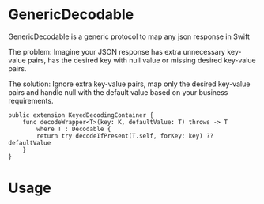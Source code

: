 # GenericDecodable
GenericDecodable is a generic protocol to map any json response in Swift

The problem: Imagine your JSON response has extra unnecessary key-value pairs, has the desired key with null value or missing desired key-value pairs.

The solution: Ignore extra key-value pairs, map only the desired key-value pairs and handle null with the default value based on your business requirements.

```
public extension KeyedDecodingContainer {
    func decodeWrapper<T>(key: K, defaultValue: T) throws -> T
        where T : Decodable {
        return try decodeIfPresent(T.self, forKey: key) ?? defaultValue
    }
}
```

# Usage

